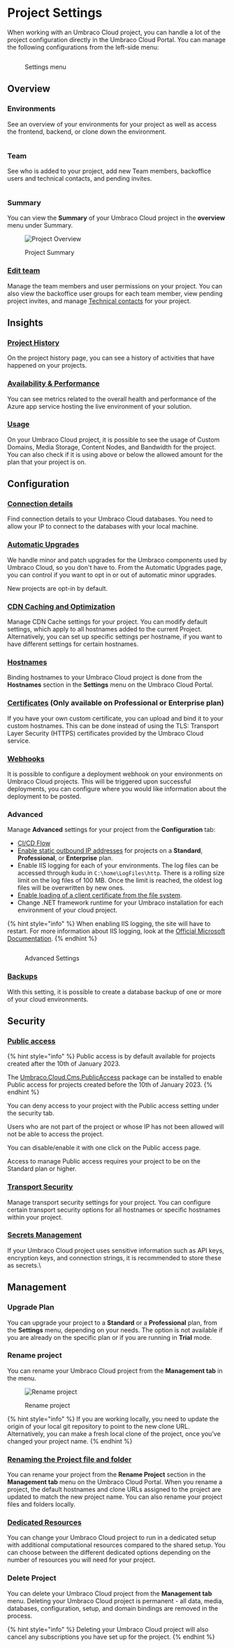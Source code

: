 # Project Settings

When working with an Umbraco Cloud project, you can handle a lot of the project configuration directly in the Umbraco Cloud Portal. You can manage the following configurations from the left-side menu:

<figure><img src="../../.gitbook/assets/image (20).png" alt=""><figcaption><p>Settings menu</p></figcaption></figure>

## Overview

### **Environments**

See an overview of your environments for your project as well as access the frontend, backend, or clone down the environment.

<figure><img src="../../.gitbook/assets/image (58).png" alt=""><figcaption></figcaption></figure>

### **Team**

See who is added to your project, add new Team members, backoffice users and technical contacts, and pending invites.

<figure><img src="../../.gitbook/assets/image (59).png" alt=""><figcaption></figcaption></figure>



### Summary

You can view the **Summary** of your Umbraco Cloud project in the **overview** menu under Summary.

<figure><img src="../../.gitbook/assets/image (21).png" alt="Project Overview"><figcaption><p>Project Summary</p></figcaption></figure>

### [Edit team](team-members/)

Manage the team members and user permissions on your project. You can also view the backoffice user groups for each team member, view pending project invites, and manage [Technical contacts](team-members/technical-contact.md) for your project.

## Insights

### [Project History](project-history.md)

On the project history page, you can see a history of activities that have happened on your projects.

### [Availability & Performance](availability-performance.md)

You can see metrics related to the overall health and performance of the Azure app service hosting the live environment of your solution.

### [Usage](usage.md)

On your Umbraco Cloud project, it is possible to see the usage of Custom Domains, Media Storage, Content Nodes, and Bandwidth for the project. You can also check if it is using above or below the allowed amount for the plan that your project is on.

## Configuration

### [Connection details](../../databases/)

Find connection details to your Umbraco Cloud databases. You need to allow your IP to connect to the databases with your local machine.

### [Automatic Upgrades](../../product-upgrades/minor-upgrades.md)

We handle minor and patch upgrades for the Umbraco components used by Umbraco Cloud, so you don't have to. From the Automatic Upgrades page, you can control if you want to opt in or out of automatic minor upgrades.

New projects are opt-in by default.

### [CDN Caching and Optimization](manage-cdn-caching.md)

Manage CDN Cache settings for your project. You can modify default settings, which apply to all hostnames added to the current Project. Alternatively, you can set up specific settings per hostname, if you want to have different settings for certain hostnames.

### [Hostnames](manage-hostnames/)

Binding hostnames to your Umbraco Cloud project is done from the **Hostnames** section in the **Settings** menu on the Umbraco Cloud Portal.

### [Certificates](manage-hostnames/security-certificates.md) (Only available on **Professional** or **Enterprise** plan)

If you have your own custom certificate, you can upload and bind it to your custom hostnames. This can be done instead of using the TLS: Transport Layer Security (HTTPS) certificates provided by the Umbraco Cloud service.

### [Webhooks](../../deployment/deployment-webhook.md)

It is possible to configure a deployment webhook on your environments on Umbraco Cloud projects. This will be triggered upon successful deployments, you can configure where you would like information about the deployment to be posted.

### Advanced

Manage **Advanced** settings for your project from the **Configuration** tab:

* [CI/CD Flow](umbraco-cicd/)
* [Enable static outbound IP addresses](external-services.md#enabling-static-outbound-ip-addresses) for projects on a **Standard**, **Professional**, or **Enterprise** plan.
* Enable IIS logging for each of your environments. The log files can be accessed through kudu in `C:\home\LogFiles\http`. There is a rolling size limit on the log files of 100 MB. Once the limit is reached, the oldest log files will be overwritten by new ones.
* [Enable loading of a client certificate from the file system](application-settings.md#enable-client-certificate-loaded-from-file-system-explained).
* Change .NET framework runtime for your Umbraco installation for each environment of your cloud project.

{% hint style="info" %}
When enabling IIS logging, the site will have to restart. For more information about IIS logging, look at the [Official Microsoft Documentation](https://docs.microsoft.com/en-us/iis/configuration/system.webserver/httplogging).
{% endhint %}

<figure><img src="../../.gitbook/assets/image (18).png" alt=""><figcaption><p>Advanced Settings</p></figcaption></figure>

### [Backups](../../databases/backups.md#backup-on-umbraco-cloud)

With this setting, it is possible to create a database backup of one or more of your cloud environments.

## Security

### [Public access](public-access.md)

{% hint style="info" %}
Public access is by default available for projects created after the 10th of January 2023.

The [Umbraco.Cloud.Cms.PublicAccess](https://www.nuget.org/packages/Umbraco.Cloud.Cms.PublicAccess) package can be installed to enable Public access for projects created before the 10th of January 2023.
{% endhint %}

You can deny access to your project with the Public access setting under the security tab.

Users who are not part of the project or whose IP has not been allowed will not be able to access the project.

You can disable/enable it with one click on the Public access page.

Access to manage Public access requires your project to be on the Standard plan or higher.

### [Transport Security](manage-security.md)

Manage transport security settings for your project. You can configure certain transport security options for all hostnames or specific hostnames within your project.

### [Secrets Management](secrets-management.md)

If your Umbraco Cloud project uses sensitive information such as API keys, encryption keys, and connection strings, it is recommended to store these as secrets.\


## Management

### Upgrade Plan

You can upgrade your project to a **Standard** or a **Professional** plan, from the **Settings** menu, depending on your needs. The option is not available if you are already on the specific plan or if you are running in **Trial** mode.

### Rename project

You can rename your Umbraco Cloud project from the **Management tab** in the menu.

<div align="left">

<figure><img src="../../.gitbook/assets/image (19).png" alt="Rename project"><figcaption><p>Rename project</p></figcaption></figure>

</div>

{% hint style="info" %}
If you are working locally, you need to update the origin of your local git repository to point to the new clone URL. Alternatively, you can make a fresh local clone of the project, once you’ve changed your project name.
{% endhint %}

### [Renaming the Project file and folder](../working-locally.md#renaming-the-project-files-and-folders)

You can rename your project from the **Rename Project** section in the **Management tab** menu on the Umbraco Cloud Portal. When you rename a project, the default hostnames and clone URLs assigned to the project are updated to match the new project name. You can also rename your project files and folders locally.

### [Dedicated Resources](dedicated-resources.md)

You can change your Umbraco Cloud project to run in a dedicated setup with additional computational resources compared to the shared setup. You can choose between the different dedicated options depending on the number of resources you will need for your project.

### Delete Project

You can delete your Umbraco Cloud project from the **Management tab** menu. Deleting your Umbraco Cloud project is permanent - all data, media, databases, configuration, setup, and domain bindings are removed in the process.

{% hint style="info" %}
Deleting your Umbraco Cloud project will also cancel any subscriptions you have set up for the project.
{% endhint %}
